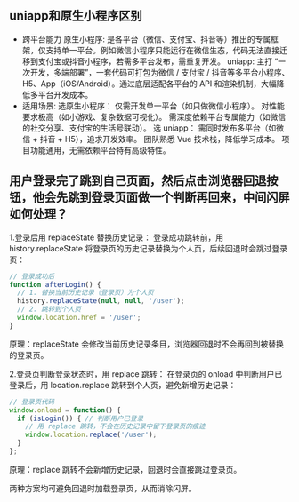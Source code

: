 ## uniapp和原生小程序区别
- 跨平台能力
原生小程序:
是各平台（微信、支付宝、抖音等）推出的专属框架，仅支持单一平台。例如微信小程序只能运行在微信生态，代码无法直接迁移到支付宝或抖音小程序，若需多平台发布，需重复开发。
uniapp:
主打 “一次开发，多端部署”，一套代码可打包为微信 / 支付宝 / 抖音等多平台小程序、H5、App（iOS/Android）。通过底层适配各平台的 API 和渲染机制，大幅降低多平台开发成本。
- 适用场景:
选原生小程序：
仅需开发单一平台（如只做微信小程序）。
对性能要求极高（如小游戏、复杂数据可视化）。
需深度依赖平台专属能力（如微信的社交分享、支付宝的生活号联动）。
选 uniapp：
需同时发布多平台（如微信 + 抖音 + H5），追求开发效率。
团队熟悉 Vue 技术栈，降低学习成本。
项目功能通用，无需依赖平台特有高级特性。

## 用户登录完了跳到自己页面，然后点击浏览器回退按钮，他会先跳到登录页面做一个判断再回来，中间闪屏如何处理？
1.登录后用 replaceState 替换历史记录：
登录成功跳转前，用 history.replaceState 将登录页的历史记录替换为个人页，后续回退时会跳过登录页：

```javascript
// 登录成功后
function afterLogin() {
  // 1. 替换当前历史记录（登录页）为个人页
  history.replaceState(null, null, '/user'); 
  // 2. 跳转到个人页
  window.location.href = '/user'; 
}
```


原理：replaceState 会修改当前历史记录条目，浏览器回退时不会再回到被替换的登录页。

2.登录页判断登录状态时，用 replace 跳转：
在登录页的 onload 中判断用户已登录后，用 location.replace 跳转到个人页，避免新增历史记录：

```javascript
// 登录页代码
window.onload = function() {
  if (isLogin()) { // 判断用户已登录
    // 用 replace 跳转，不会在历史记录中留下登录页的痕迹
    window.location.replace('/user'); 
  }
};
```

原理：replace 跳转不会新增历史记录，回退时会直接跳过登录页。

两种方案均可避免回退时加载登录页，从而消除闪屏。